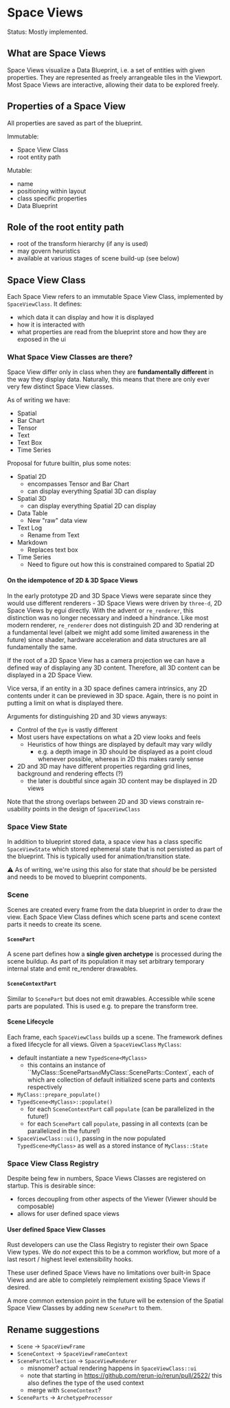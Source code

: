 # Space Views
Status: Mostly implemented.


## What are Space Views
Space Views visualize a Data Blueprint, i.e. a set of entities with given properties.
They are represented as freely arrangeable tiles in the Viewport.
Most Space Views are interactive, allowing their data to be explored freely.


## Properties of a Space View
All properties are saved as part of the blueprint.

Immutable:
* Space View Class
* root entity path

Mutable:
* name
* positioning within layout
* class specific properties
* Data Blueprint

## Role of the root entity path
* root of the transform hierarchy (if any is used)
* may govern heuristics
* available at various stages of scene build-up (see below)

## Space View Class
Each Space View refers to an immutable Space View Class, implemented by `SpaceViewClass`.
It defines:
* which data it can display and how it is displayed
* how it is interacted with
* what properties are read from the blueprint store and how they are exposed in the ui

### What Space View Classes are there?
Space View differ only in class when they are **fundamentally different** in the way they display data.
Naturally, this means that there are only ever very few distinct Space View classes.

As of writing we have:
* Spatial
* Bar Chart
* Tensor
* Text
* Text Box
* Time Series

Proposal for future builtin, plus some notes:
* Spatial 2D
  * encompasses Tensor and Bar Chart
  * can display everything Spatial 3D can display
* Spatial 3D
  * can display everything Spatial 2D can display
* Data Table
  * New "raw" data view
* Text Log
  * Rename from Text
* Markdown
  * Replaces text box
* Time Series
  * Need to figure out how this is constrained compared to Spatial 2D


#### On the idempotence of 2D & 3D Space Views
In the early prototype 2D and 3D Space Views were separate since they would use different
renderers - 3D Space Views were driven by `three-d`, 2D Space Views by egui directly.
With the advent or `re_renderer`, this distinction was no longer necessary and indeed a hindrance.
Like most modern renderer, `re_renderer` does not distinguish 2D and 3D rendering at a fundamental level
(albeit we might add some limited awareness in the future) since shader, hardware acceleration and
data structures are all fundamentally the same.

If the root of a 2D Space View has a camera projection we can have a defined way of displaying any 3D content.
Therefore, all 3D content can be displayed in a 2D Space View.

Vice versa, if an entity in a 3D space defines camera intrinsics, any 2D contents under it can be previewed
in 3D space. Again, there is no point in putting a limit on what is displayed there.

Arguments for distinguishing 2D and 3D views anyways:
* Control of the `Eye` is vastly different
* Most users have expectations on what a 2D view looks and feels
  * Heuristics of how things are displayed by default may vary wildly
    * e.g. a depth image in 3D should be displayed as a point cloud whenever possible, whereas in 2D this makes rarely sense
* 2D and 3D may have different properties regarding grid lines, background and rendering effects (?)
  * the later is doubtful since again 3D content may be displayed in 2D views


Note that the strong overlaps between 2D and 3D views constrain re-usability points in the design
of `SpaceViewClass`


### Space View State
In addition to blueprint stored data, a space view has a class specific `SpaceViewState`
which stored ephemeral state that is not persisted as part of the blueprint.
This is typically used for animation/transition state.

⚠️ As of writing, we're using this also for state that *should* be be persisted and needs to be moved to
blueprint components.


### Scene
Scenes are created every frame from the data blueprint in order to draw the view.
Each Space View Class defines which scene parts and scene context parts it needs to create its scene.

#### `ScenePart`
A scene part defines how a **single given archetype** is processed during the scene buildup.
As part of its population it may set arbitrary temporary internal state and emit re_renderer drawables.

#### `SceneContextPart`
Similar to `ScenePart` but does not emit drawables. Accessible while scene parts are populated.
This is used e.g. to prepare the transform tree.

#### Scene Lifecycle
Each frame, each `SpaceViewClass` builds up a scene. The framework defines a fixed lifecycle for all views.
Given a `SpaceViewClass` `MyClass`:
* default instantiate a new `TypedScene<MyClass>`
  * this contains an instance of ``MyClass::SceneParts` and `MyClass::SceneParts::Context`,
    each of which are collection of default initialized scene parts and contexts respectively
* `MyClass::prepare_populate()`
* `TypedScene<MyClass>::populate()`
  * for each `SceneContextPart` call `populate` (can be parallelized in the future!)
  * for each `ScenePart` call `populate`, passing in all contexts (can be parallelized in the future!)
* `SpaceViewClass::ui()`, passing in the now populated `TypedScene<MyClass>` as well as a stored instance of `MyClass::State`


### Space View Class Registry
Despite being few in numbers, Space Views Classes are registered on startup.
This is desirable since:
* forces decoupling from other aspects of the Viewer (Viewer should be composable)
* allows for user defined space views


#### User defined Space View Classes
Rust developers can use the Class Registry to register their own Space View types.
We do *not* expect this to be a common workflow, but more of a last resort / highest level
extensibility hooks.

These user defined Space Views have no limitations over built-in Space Views and are able
to completely reimplement existing Space Views if desired.

A more common extension point in the future will be extension of the Spatial Space View Classes
by adding new `ScenePart` to them.



## Rename suggestions
* `Scene` -> `SpaceViewFrame`
* `SceneContext` -> `SpaceViewFrameContext`
* `ScenePartCollection` -> `SpaceViewRenderer`
  * misnomer? actual rendering happens in `SpaceViewClass::ui`
  * note that starting in https://github.com/rerun-io/rerun/pull/2522/ this also defines the type of the used context
  * merge with `SceneContext`?
* `SceneParts` -> `ArchetypeProcessor`
